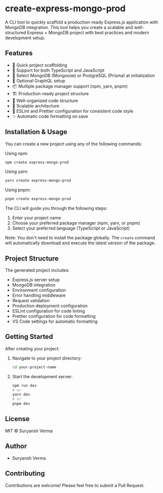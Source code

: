 # create-express-mongo-prod

A CLI tool to quickly scaffold a production-ready Express.js application with MongoDB integration. This tool helps you create a scalable and well-structured Express + MongoDB project with best practices and modern development setup.

## Features

- 🚀 Quick project scaffolding
- 🔧 Support for both TypeScript and JavaScript
- 🧩 Select MongoDB (Mongoose) or PostgreSQL (Prisma) at initialization
- 🧬 Optional GraphQL setup
- 📦 Multiple package manager support (npm, yarn, pnpm)
- 🏗️ Production-ready project structure
- 📝 Well-organized code structure
- 🎯 Scalable architecture
- 🎨 ESLint and Prettier configuration for consistent code style
- ✨ Automatic code formatting on save

## Installation & Usage

You can create a new project using any of the following commands:

Using npm:
```bash
npm create express-mongo-prod
```

Using yarn:
```bash
yarn create express-mongo-prod
```

Using pnpm:
```bash
pnpm create express-mongo-prod
```

The CLI will guide you through the following steps:

1. Enter your project name
2. Choose your preferred package manager (npm, yarn, or pnpm)
3. Select your preferred language (TypeScript or JavaScript)

Note: You don't need to install the package globally. The `create` command will automatically download and execute the latest version of the package.

## Project Structure

The generated project includes:

- Express.js server setup
- MongoDB integration
- Environment configuration
- Error handling middleware
- Request validation
- Production deployment configuration
- ESLint configuration for code linting
- Prettier configuration for code formatting
- VS Code settings for automatic formatting

## Getting Started

After creating your project:

1. Navigate to your project directory:
   ```bash
   cd your-project-name
   ```

3. Start the development server:
   ```bash
   npm run dev
   # or
   yarn dev
   # or
   pnpm dev
   ```

## License

MIT © Suryansh Verma

## Author

- Suryansh Verma

## Contributing

Contributions are welcome! Please feel free to submit a Pull Request.
